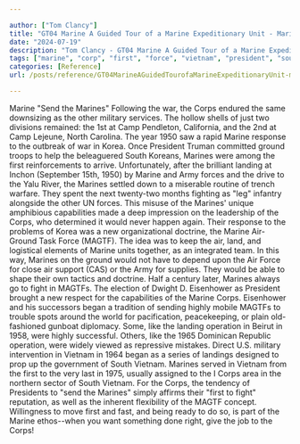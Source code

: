 ```yaml
---

author: ["Tom Clancy"]
title: "GT04 Marine A Guided Tour of a Marine Expeditionary Unit - Marine_split_018.html"
date: "2024-07-19"
description: "Tom Clancy - GT04 Marine A Guided Tour of a Marine Expeditionary Unit"
tags: ["marine", "corp", "first", "force", "vietnam", "president", "south", "landing", "would", "air", "send", "war", "military", "camp", "response", "korea", "ground", "army", "capability", "new", "doctrine", "magtf", "fight", "magtfs", "eisenhower"]
categories: [Reference]
url: /posts/reference/GT04MarineAGuidedTourofaMarineExpeditionaryUnit-marinesplit018html

---
```



Marine
"Send the Marines"
Following the war, the Corps endured the same downsizing as the other military services. The hollow shells of just two divisions remained: the 1st at Camp Pendleton, California, and the 2nd at Camp Lejeune, North Carolina. The year 1950 saw a rapid Marine response to the outbreak of war in Korea. Once President Truman committed ground troops to help the beleaguered South Koreans, Marines were among the first reinforcements to arrive. Unfortunately, after the brilliant landing at Inchon (September 15th, 1950) by Marine and Army forces and the drive to the Yalu River, the Marines settled down to a miserable routine of trench warfare. They spent the next twenty-two months fighting as "leg" infantry alongside the other UN forces. This misuse of the Marines' unique amphibious capabilities made a deep impression on the leadership of the Corps, who determined it would never happen again. Their response to the problems of Korea was a new organizational doctrine, the Marine Air-Ground Task Force (MAGTF). The idea was to keep the air, land, and logistical elements of Marine units together, as an integrated team. In this way, Marines on the ground would not have to depend upon the Air Force for close air support (CAS) or the Army for supplies. They would be able to shape their own tactics and doctrine. Half a century later, Marines always go to fight in MAGTFs.
The election of Dwight D. Eisenhower as President brought a new respect for the capabilities of the Marine Corps. Eisenhower and his successors began a tradition of sending highly mobile MAGTFs to trouble spots around the world for pacification, peacekeeping, or plain old-fashioned gunboat diplomacy. Some, like the landing operation in Beirut in 1958, were highly successful. Others, like the 1965 Dominican Republic operation, were widely viewed as repressive mistakes. Direct U.S. military intervention in Vietnam in 1964 began as a series of landings designed to prop up the government of South Vietnam. Marines served in Vietnam from the first to the very last in 1975, usually assigned to the I Corps area in the northern sector of South Vietnam.
For the Corps, the tendency of Presidents to "send the Marines" simply affirms their "first to fight" reputation, as well as the inherent flexibility of the MAGTF concept. Willingness to move first and fast, and being ready to do so, is part of the Marine ethos--when you want something done right, give the job to the Corps!
